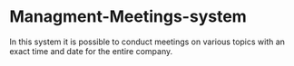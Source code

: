 # Managment-Meetings-system
In this system it is possible to conduct meetings on various topics with an exact time and date for the entire company.
